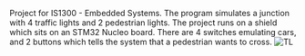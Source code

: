 Project for IS1300 - Embedded Systems. 
The program simulates a junction with 4 traffic lights and 2 pedestrian lights. 
The project runs on a shield which sits on an STM32 Nucleo board. 
There are 4 switches emulating cars, and 2 buttons which tells the system that a pedestrian wants to cross.
![TL](https://github.com/tiselius/IS1300_Project/assets/120276699/aec35a42-e602-418b-8020-b553d0f3f822)
